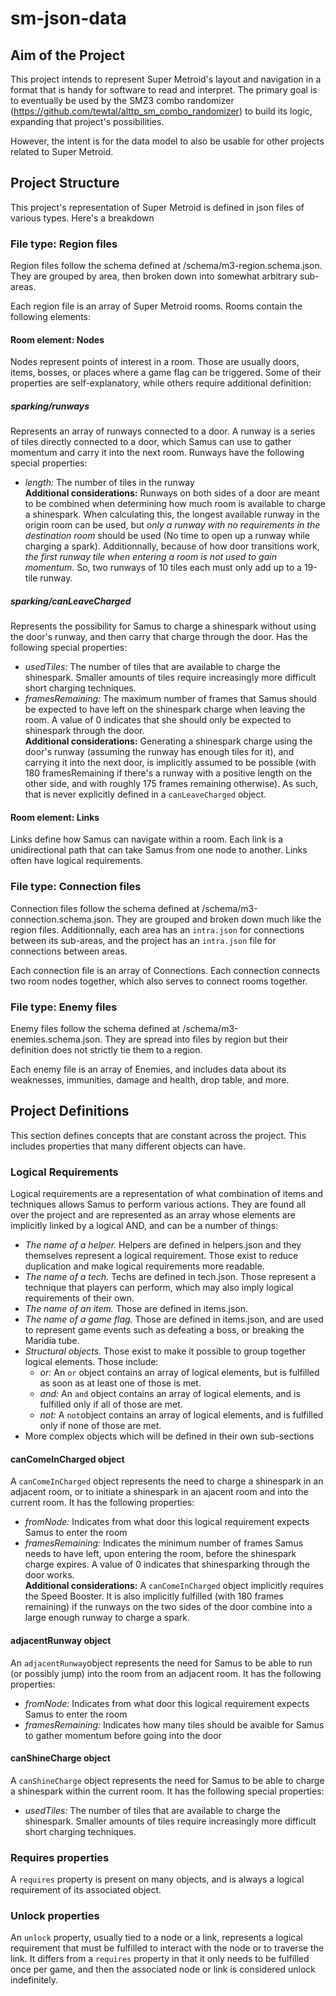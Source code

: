 # sm-json-data
## Aim of the Project
This project intends to represent Super Metroid's layout and navigation in a format that is handy for software to read and interpret. The primary goal is to eventually be used by the SMZ3 combo randomizer (https://github.com/tewtal/alttp_sm_combo_randomizer) to build its logic, expanding that project's possibilities.

However, the intent is for the data model to also be usable for other projects related to Super Metroid.
## Project Structure
This project's representation of Super Metroid is defined in json files of various types. Here's a breakdown
### File type: Region files
Region files follow the schema defined at /schema/m3-region.schema.json. They are grouped by area, then broken down into somewhat arbitrary sub-areas.

Each region file is an array of Super Metroid rooms. Rooms contain the following elements:
#### Room element: Nodes
Nodes represent points of interest in a room. Those are usually doors, items, bosses, or places where a game flag can be triggered. Some of their properties are self-explanatory, while others require additional definition:
##### sparking/runways
Represents an array of runways connected to a door. A runway is a series of tiles directly connected to a door, which Samus can use to gather momentum and carry it into the next room. Runways have the following special properties:
* _length:_ The number of tiles in the runway  
__Additional considerations:__ Runways on both sides of a door are meant to be combined when determining how much room is available to charge a shinespark. When calculating this, the longest available runway in the origin room can be used, but _only a runway with no requirements in the destination room_ should be used (No time to open up a runway while charging a spark). Additionnally, because of how door transitions work, _the first runway tile when entering a room is not used to gain momentum_. So, two runways of 10 tiles each must only add up to a 19-tile runway.
##### sparking/canLeaveCharged
Represents the possibility for Samus to charge a shinespark without using the door's runway, and then carry that charge through the door. Has the following special properties:
* _usedTiles:_ The number of tiles that are available to charge the shinespark. Smaller amounts of tiles require increasingly more difficult short charging techniques.
* _framesRemaining:_ The maximum number of frames that Samus should be expected to have left on the shinespark charge when leaving the room. A value of 0 indicates that she should only be expected to shinespark through the door.  
__Additional considerations:__ Generating a shinespark charge using the door's runway (assuming the runway has enough tiles for it), and carrying it into the next door, is implicitly assumed to be possible (with 180 framesRemaining if there's a runway with a positive length on the other side, and with roughly 175 frames remaining otherwise). As such, that is never explicitly defined in a `canLeaveCharged` object.
#### Room element: Links
Links define how Samus can navigate within a room. Each link is a unidirectional path that can take Samus from one node to another. Links often have logical requirements.
### File type: Connection files
Connection files follow the schema defined at /schema/m3-connection.schema.json. They are grouped and broken down much like the region files. Additionnally, each area has an `intra.json` for connections between its sub-areas, and the project has an `intra.json` file for connections between areas.

Each connection file is an array of Connections. Each connection connects two room nodes together, which also serves to connect rooms together.
### File type: Enemy files
Enemy files follow the schema defined at /schema/m3-enemies.schema.json. They are spread into files by region but their definition does not strictly tie them to a region.

Each enemy file is an array of Enemies, and includes data about its weaknesses, immunities, damage and health, drop table, and more.
## Project Definitions
This section defines concepts that are constant across the project. This includes properties that many different objects can have.
### Logical Requirements
Logical requirements are a representation of what combination of items and techniques allows Samus to perform various actions. They are found all over the project and are represented as an array whose elements are implicitly linked by a logical AND, and can be a number of things:
* _The name of a helper._ Helpers are defined in helpers.json and they themselves represent a logical requirement. Those exist to reduce duplication and make logical requirements more readable.
* _The name of a tech._ Techs are defined in tech.json.  Those represent a technique that players can perform, which may also imply logical requirements of their own.
* _The name of an item._ Those are defined in items.json.
* _The name of a game flag._ Those are defined in items.json, and are used to represent game events such as defeating a boss, or breaking the Maridia tube.
* _Structural objects._ Those exist to make it possible to group together logical elements. Those include:
  * _or:_ An `or` object contains an array of logical elements, but is fulfilled as soon as at least one of those is met.
  * _and:_ An `and` object contains an array of logical elements, and is fulfilled only if all of those are met.
  * _not:_ A `not`object contains an array of logical elements, and is fulfilled only if none of those are met.
* More complex objects which will be defined in their own sub-sections
#### canComeInCharged object
 A `canComeInCharged` object represents the need to charge a shinespark in an adjacent room, or to initiate a shinespark in an ajacent room and into the current room. It has the following properties:
 * _fromNode:_ Indicates from what door this logical requirement expects Samus to enter the room
 * _framesRemaining:_ Indicates the minimum number of frames Samus needs to have left, upon entering the room, before the shinespark charge expires. A value of 0 indicates that shinesparking through the door works.  
 __Additional considerations:__ A `canComeInCharged` object implicitly requires the Speed Booster. It is also implicitly fulfilled (with 180 frames remaining) if the runways on the two sides of the door combine into a large enough runway to charge a spark.
 #### adjacentRunway object
An `adjacentRunway`object represents the need for Samus to be able to run (or possibly jump) into the room from an adjacent room. It has the following properties: 
 * _fromNode:_ Indicates from what door this logical requirement expects Samus to enter the room
 * _framesRemaining:_ Indicates how many tiles should be avaible for Samus to gather momentum before going into the door
 #### canShineCharge object
 A `canShineCharge` object represents the need for Samus to be able to charge a shinespark within the current room. It has the following special properties:
 * _usedTiles:_ The number of tiles that are available to charge the shinespark. Smaller amounts of tiles require increasingly more difficult short charging techniques.
 ### Requires properties
 A `requires` property is present on many objects, and is always a logical requirement of its associated object.
 ### Unlock properties
 An `unlock` property, usually tied to a node or a link, represents a logical requirement that must be fulfilled to interact with the node or to traverse the link. It differs from a `requires` property in that it only needs to be fulfilled once per game, and then the associated node or link is considered unlock indefinitely.